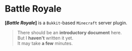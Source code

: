 # Battle Royale
**[*Battle Royale*]** is a `Bukkit`-based `Minecraft` server plugin.
> There should be an **introductory document** here.  
> But I **haven't** written it yet.  
> It may take **a few** minutes.  
